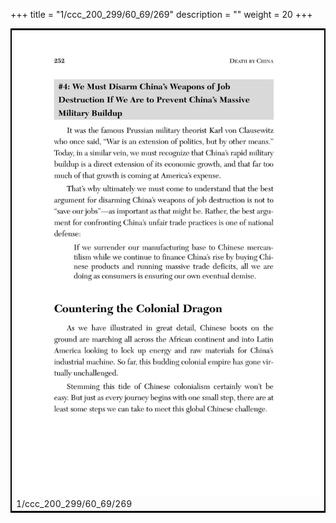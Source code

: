 +++
title = "1/ccc_200_299/60_69/269"
description = ""
weight = 20
+++

<table style="border:2px solid black;max-width:800px;max-height:800px;" 
><tr><td><img class="center-fit-jpg"
src="/jpg_/out_jpg_dbc_269.jpg"  >1/ccc_200_299/60_69/269</img></td></tr></table>